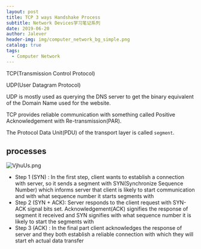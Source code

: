 ```yaml
---
layout: post
title: TCP 3 ways Handshake Process
subtitle: Network Devices学习笔记系列
date: 2019-06-20
author: Jalever
header-img: img/computer_network_bg_simple.png
catalog: true
tags:
  - Computer Network
---
```


TCP(Transmission Control Protocol)

UDP(User Datagram Protocol)

UDP is mostly used as querying the DNS server to get the binary equivalent of the Domain Name used for the website.

TCP provides reliable communication with something called Positive Acknowledgement with Re-transmission(PAR).

The Protocol Data Unit(PDU) of the transport layer is called `segment`.

## processes

![VjhuUs.png](https://s2.ax1x.com/2019/06/20/VjhuUs.png)

- Step 1 (SYN) : In the first step, client wants to establish a connection with server, so it sends a segment with SYN(Synchronize Sequence Number) which informs server that client is likely to start communication and with what sequence number it starts segments with
- Step 2 (SYN + ACK): Server responds to the client request with SYN-ACK signal bits set. Acknowledgement(ACK) signifies the response of segment it received and SYN signifies with what sequence number it is likely to start the segments with
- Step 3 (ACK) : In the final part client acknowledges the response of server and they both establish a reliable connection with which they will start eh actual data transfer
